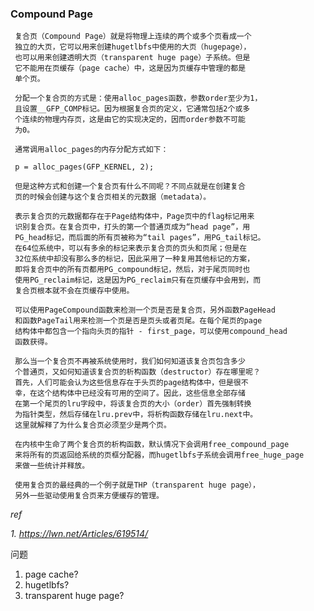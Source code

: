 ### Compound Page


     复合页（Compound Page）就是将物理上连续的两个或多个页看成一个
     独立的大页，它可以用来创建hugetlbfs中使用的大页（hugepage），
     也可以用来创建透明大页（transparent huge page）子系统。但是
     它不能用在页缓存（page cache）中，这是因为页缓存中管理的都是
     单个页。

     分配一个复合页的方式是：使用alloc_pages函数，参数order至少为1，
     且设置__GFP_COMP标记。因为根据复合页的定义，它通常包括2个或多
     个连续的物理内存页，这是由它的实现决定的，因而order参数不可能
     为0。

     通常调用alloc_pages的内存分配方式如下：

     p = alloc_pages(GFP_KERNEL, 2);

     但是这种方式和创建一个复合页有什么不同呢？不同点就是在创建复合
     页的时候会创建与这个复合页相关的元数据（metadata）。

     表示复合页的元数据都存在于Page结构体中，Page页中的flag标记用来
     识别复合页。在复合页中，打头的第一个普通页成为“head page”，用
     PG_head标记，而后面的所有页被称为“tail pages”，用PG_tail标记。
     在64位系统中，可以有多余的标记来表示复合页的页头和页尾；但是在
     32位系统中却没有那么多的标记，因此采用了一种复用其他标记的方案，
     即将复合页中的所有页都用PG_compound标记，然后，对于尾页同时也
     使用PG_reclaim标记，这是因为PG_reclaim只有在页缓存中会用到，而
     复合页根本就不会在页缓存中使用。

     可以使用PageCompound函数来检测一个页是否是复合页，另外函数PageHead
     和函数PageTail用来检测一个页是否是页头或者页尾。在每个尾页的page
     结构体中都包含一个指向头页的指针 - first_page，可以使用compound_head
     函数获得。

     那么当一个复合页不再被系统使用时，我们如何知道该复合页包含多少
     个普通页，又如何知道该复合页的析构函数（destructor）存在哪里呢？
     首先，人们可能会认为这些信息存在于头页的page结构体中，但是很不
     幸，在这个结构体中已经没有可用的空间了。因此，这些信息全部存储
     在第一个尾页的lru字段中，将该复合页的大小（order）首先强制转换
     为指针类型，然后存储在lru.prev中，将析构函数存储在lru.next中。
     这里就解释了为什么复合页必须至少是两个页。

     在内核中生命了两个复合页的析构函数，默认情况下会调用free_compound_page
     来将所有的页返回给系统的页框分配器，而hugetlbfs子系统会调用free_huge_page     
     来做一些统计并释放。

     使用复合页的最经典的一个例子就是THP（transparent huge page），
     另外一些驱动使用复合页来方便缓存的管理。

*ref*

*1. https://lwn.net/Articles/619514/*

问题

1. page cache?
2. hugetlbfs?
3. transparent huge page?
